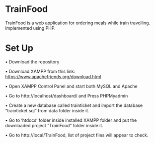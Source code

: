# TrainFood
TrainFood is a web application for ordering meals while train travelling. Implemented using PHP.
# Set Up
•	Download the repository

•	Download XAMPP from this link: https://www.apachefriends.org/download.html

•	Open XAMPP Control Panel and start both MySQL and Apache

•	Go to http://localhost/dashboard/ and Press PHPMyadmin

•	Create a new database called trainticket and import the database “trainticket.sql” from data folder inside it.

•	Go to ‘htdocs’ folder inside installed XAMPP folder and put the downloaded project “TrainFood” folder inside it.

•	Go to http://local/TrainFood, list of project files will appear to check.
